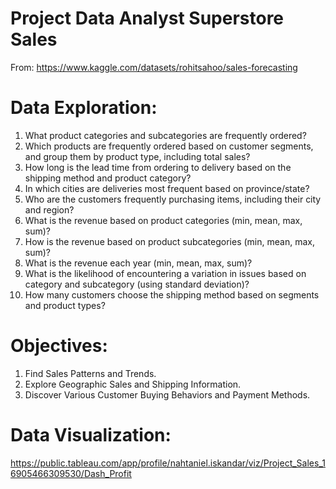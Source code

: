 # Project Data Analyst Superstore Sales
From: https://www.kaggle.com/datasets/rohitsahoo/sales-forecasting

# Data Exploration:

1. What product categories and subcategories are frequently ordered?
2. Which products are frequently ordered based on customer segments, and group them by product type, including total sales?
3. How long is the lead time from ordering to delivery based on the shipping method and product category?
4. In which cities are deliveries most frequent based on province/state?
5. Who are the customers frequently purchasing items, including their city and region?
6. What is the revenue based on product categories (min, mean, max, sum)?
7. How is the revenue based on product subcategories (min, mean, max, sum)?
8. What is the revenue each year (min, mean, max, sum)?
9. What is the likelihood of encountering a variation in issues based on category and subcategory (using standard deviation)?
10. How many customers choose the shipping method based on segments and product types?

# Objectives:

1. Find Sales Patterns and Trends.
2. Explore Geographic Sales and Shipping Information.
3. Discover Various Customer Buying Behaviors and Payment Methods.

# Data Visualization:
https://public.tableau.com/app/profile/nahtaniel.iskandar/viz/Project_Sales_16905466309530/Dash_Profit
